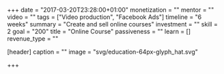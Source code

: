 +++
date = "2017-03-20T23:28:00+01:00"
monetization = ""
mentor = ""
video = ""
tags = ["Video production", "Facebook Ads"]
timeline = "6 weeks"
summary = "Create and sell online courses"
investment = ""
skill = 2
goal = "200"
title = "Online Course"
passiveness = ""
learn = []
revenue_type = ""

[header]
  caption = ""
  image = "svg/education-64px-glyph_hat.svg"

+++

